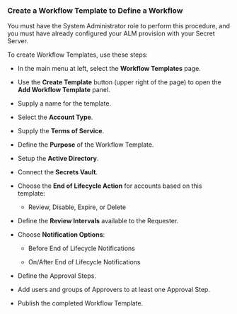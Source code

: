 ﻿[title]: # (Create a Workflow Template to Define a Workflow)
[tags]: # (Account Lifecycle Manager,ALM,)
[priority]: # (5450)

### Create a Workflow Template to Define a Workflow

You must have the System Administrator role to perform this procedure, and you must have already configured your ALM provision with your Secret Server.

To create Workflow Templates, use these steps:

* In the main menu at left, select the **Workflow Templates** page.

* Use the **Create Template** button (upper right of the page) to open the **Add Workflow Template** panel.

* Supply a name for the template.

* Select the **Account Type**.

* Supply the **Terms of Service**.

* Define the **Purpose** of the Workflow Template.

* Setup the **Active Directory**.

* Connect the **Secrets Vault**.

* Choose the **End of Lifecycle Action** for accounts based on this template:

   * Review, Disable, Expire, or Delete

* Define the **Review Intervals** available to the Requester.

* Choose **Notification Options**:

   * Before End of Lifecycle Notifications

   * On/After End of Lifecycle Notifications

* Define the Approval Steps.

* Add users and groups of Approvers to at least one Approval Step.

* Publish the completed Workflow Template.

